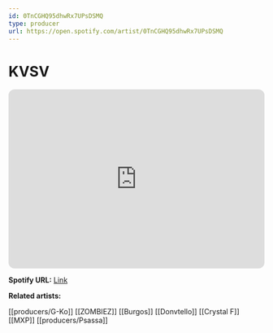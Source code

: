 ```yaml
---
id: 0TnCGHQ95dhwRx7UPsDSMQ
type: producer
url: https://open.spotify.com/artist/0TnCGHQ95dhwRx7UPsDSMQ
---
```

# KVSV

<iframe style="border-radius:12px" src="https://open.spotify.com/embed/artist/0TnCGHQ95dhwRx7UPsDSMQ" width="100%" height="352" frameBorder="0" allowfullscreen="" allow="autoplay; clipboard-write; encrypted-media; fullscreen; picture-in-picture" loading="lazy"></iframe>

**Spotify URL:** [Link](https://open.spotify.com/artist/0TnCGHQ95dhwRx7UPsDSMQ)

**Related artists:**

[[producers/G-Ko]]
[[ZOMBIEZ]]
[[Burgos]]
[[Donvtello]]
[[Crystal F]]
[[MXP]]
[[producers/Psassa]]
